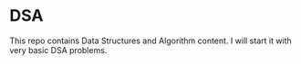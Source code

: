 # DSA
This repo contains Data Structures and Algorithm content. I will start it with very basic DSA problems.
